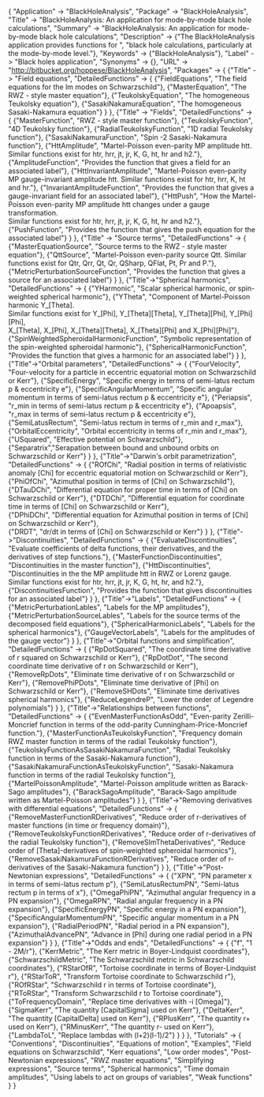 {
 "Application" -> "BlackHoleAnalysis",
 "Package" -> "BlackHoleAnalysis",
 "Title" -> "BlackHoleAnalysis: An application for mode-by-mode black hole calculations",
 "Summary" -> "BlackHoleAnalysis: An application for mode-by-mode black hole calculations",
 "Description" ->
   {"The BlackHoleAnalysis application provides functions for ",
    "black hole calculations, particularly at the mode-by-mode level."},
 "Keywords" -> {"BlackHoleAnalysis"},
 "Label" -> "Black holes application",
 "Synonyms" -> {},
 "URL" -> "http://bitbucket.org/hoppese/BlackHoleAnalysis",
 "Packages" -> {
   {"Title" -> "Field equations",
    "DetailedFunctions" -> {
      {"FieldEquations", "The field equations for the lm modes on Schwarzschild"},
      {"MasterEquation", "The RWZ - style master equation"},
      {"TeukolskyEquation", "The homogeneous Teukolsky equation"},
      {"SasakiNakamuraEquation", "The homogeneous Sasaki-Nakamura equation"}
    }
   },
   {"Title" -> "Fields",
     "DetailedFunctions" -> {
       {"MasterFunction", "RWZ - style master function"},
       {"TeukolskyFunction", "4D Teukolsky function"},
       {"RadialTeukolskyFunction", "1D radial Teukolsky function"},
       {"SasakiNakamuraFunction", "Spin -2 Sasaki-Nakamura function"},
       {"HttAmplitude", "Martel-Poisson even-parity MP amplitude htt. Similar functions exist for htr, hrr, jt, jr, K, G, ht, hr and h2."},
       {"AmplitudeFunction", "Provides the function that gives a field for an associated label"},
       {"HttInvariantAmplitude", "Martel-Poisson even-parity MP gauge-invariant amplitude htt. Similar functions exist for htr, hrr, K, ht and hr."},
       {"InvariantAmplitudeFunction", "Provides the function that gives a gauge-invariant field for an associated label"},
       {"HttPush", "How the Martel-Poisson even-parity MP amplitude htt changes under a gauge transformation. \
Similar functions exist for htr, hrr, jt, jr, K, G, ht, hr and h2."},
       {"PushFunction", "Provides the function that gives the push equation for the associated label"}
     }
    },
    {"Title" -> "Source terms",
     "DetailedFunctions" -> {
       {"MasterEquationSource", "Source terms to the RWZ - style master equation"},
       {"QttSource", "Martel-Poisson even-parity source Qtt. Similar functions exist for Qtr, Qrr, Qt, Qr, QSharp, QFlat, Pt, Pr and P."},
       {"MetricPerturbationSourceFunction", "Provides the function that gives a source for an associated label"}
     }
    },
     {"Title"->"Spherical harmonics",
        "DetailedFunctions" -> {
            {"YHarmonic", "Scalar spherical harmonic, or spin-weighted spherical harmonic"},
            {"YTheta", "Component of Martel-Poisson harmonic Y_\[Theta]. \
Similar functions exist for Y_\[Phi], Y_\[Theta]\[Theta], Y_\[Theta]\[Phi], Y_\[Phi]\[Phi], \
X_\[Theta], X_\[Phi], X_\[Theta]\[Theta], X_\[Theta]\[Phi] and X_\[Phi]\[Phi]"},
            {"SpinWeightedSpheroidalHarmonicFunction", "Symbolic representation of the spin-weighted spheroidal harmonic"},
            {"SphericalHarmonicFunction", "Provides the function that gives a harmonic for an associated label"}
        }
    },
     {"Title"->"Orbital parameters",
        "DetailedFunctions" -> {
            {"FourVelocity", "Four-velocity for a particle in eccentric equatorial motion on Schwarzschild or Kerr"},
            {"SpecificEnergy", "Specific energy in terms of semi-latus rectum p & eccentricity e"},
            {"SpecificAngularMomentum", "Specific angular momentum in terms of semi-latus rectum p & eccentricity e"},
            {"Periapsis", "r_min in terms of semi-latus rectum p & eccentricity e"},
            {"Apoapsis", "r_max in terms of semi-latus rectum p & eccentricity e"},
            {"SemiLatusRectum", "Semi-latus rectum in terms of r_min and r_max"},
            {"OrbitalEccentricity", "Orbital eccentricity in terms of r_min and r_max"},
            {"USquared", "Effective potential on Schwarzschild"},
            {"Separatrix","Serapation between bound and unbound orbits on Schwarzschild or Kerr"}
        }
    },
    {"Title"->"Darwin's orbit parametrization",
       "DetailedFunctions" -> {
           {"ROfChi", "Radial position in terms of relativistic anomaly \[Chi] for eccentric equatorial motion on Schwarzschild or Kerr"},
           {"PhiOfChi", "Azimuthal position in terms of \[Chi] on Schwarzschild"},
           {"DTauDChi", "Differential equation for proper time in terms of \[Chi] on Schwarzschild or Kerr"},
           {"DTDChi", "Differential equation for coordinate time in terms of \[Chi] on Schwarzschild or Kerr"},     
           {"DPhiDChi", "Differential equation for Azimuthal position in terms of \[Chi] on Schwarzschild or Kerr"},  
           {"DRDT", "dr/dt in terms of \[Chi] on Schwarzschild or Kerr"}
       }
    },
    {"Title"->"Discontinuities",
       "DetailedFunctions" -> {
           {"EvaluateDiscontinuities", "Evaluate coefficients of delta functions, their derivatives, and the derivatives of step functions."},
           {"MasterFunctionDiscontinuities", "Discontinuities in the master function"},
           {"HttDiscontinuities", "Discontinuities in the the MP amplitude htt in RWZ or Lorenz gauge. \
Similar functions exist for htr, hrr, jt, jr, K, G, ht, hr, and h2."},
           {"DiscontinuitiesFunction", "Provides the function that gives discontinuities for an associated label"}
       }
    },
    {"Title"->"Labels",
       "DetailedFunctions" -> {
           {"MetricPerturbationLables", "Labels for the MP amplitudes"},
           {"MetricPerturbationSourceLables", "Labels for the source terms of the decomposed field equations"},
           {"SphericalHarmonicLabels", "Labels for the spherical harmonics"},
           {"GaugeVectorLabels", "Labels for the amplitudes of the gauge vector"}
       }
    },
    {"Title"->"Orbital functions and simplification",
       "DetailedFunctions" -> {
           {"RpDotSquared", "The coordinate time derivative of r squared on Schwarzschild or Kerr"},
           {"RpDotDot", "The second coordinate time derivative of r on Schwarzschild or Kerr"},
           {"RemoveRpDots", "Eliminate time derivative of r on Schwarzschild or Kerr"},
           {"RemovePhiPDots", "Eliminate time derivative of \[Phi] on Schwarzschild or Kerr"},
           {"RemoveSHDots", "Eliminate time derivatives spherical harmonics"},
           {"ReduceLegendreP", "Lower the order of Legendre polynomials"}
       }
    },
    {"Title"->"Relationships between functions",
       "DetailedFunctions" -> {
           {"EvenMasterFunctionAsOdd", "Even-parity Zerilli-Moncrief function in terms of the odd-parity Cunningham-Price-Moncrief function."},
           {"MasterFunctionAsTeukolskyFunction", "Frequency domain RWZ master function in terms of the radial Teukolsky function"},
           {"TeukolskyFunctionAsSasakiNakamuraFunction", "Radial Teukolsky function in terms of the Sasaki-Nakamura function"},
           {"SasakiNakamuraFunctionAsTeukolskyFunction", "Sasaki-Nakamura function in terms of the radial Teukolsky function"},
           {"MartelPoissonAmplitude", "Martel-Poisson amplitude written as Barack-Sago amplitudes"},
           {"BarackSagoAmplitude", "Barack-Sago amplitude written as Martel-Poisson amplitudes"}
       }
    },
    {"Title"->"Removing derivatives with differential equations",
       "DetailedFunctions" -> {
           {"RemoveMasterFunctionRDerivatives", "Reduce order of r-derivatives of master functions (in time or frequency domain)"},
           {"RemoveTeukolskyFunctionRDerivatives", "Reduce order of r-derivatives of the radial Teukolsky function"},
           {"RemoveSlmThetaDerivatives", "Reduce order of \[Theta]-derivatives of spin-weighted spheroidal harmonics"},
           {"RemoveSasakiNakamuraFunctionRDerivatives", "Reduce order of r-derivatives of the Sasaki-Nakamura function"}
       }
    },
    {"Title"->"Post-Newtonian expressions",
       "DetailedFunctions" -> {
           {"XPN", "PN parameter x in terms of semi-latus rectum p"},
           {"SemiLatusRectumPN", "Semi-latus rectum p in terms of x"},
           {"OmegaPhiPN", "Azimuthal angular frequency in a PN expansion"},
           {"OmegaRPN", "Radial angular frequency in a PN expansion"},
           {"SpecificEnergyPN", "Specific energy in a PN expansion"},
           {"SpecificAngularMomentumPN", "Specific angular momentum in a PN expansion"},
           {"RadialPeriodPN", "Radial period in a PN expansion"},
           {"AzimuthalAdvancePN", "Advance in \[Phi] during one radial period in a PN expansion"}
       }
    },
    {"Title"->"Odds and ends",
       "DetailedFunctions" -> {
           {"f", "1 - 2M/r"},
           {"KerrMetric", "The Kerr metric in Boyer-Lindquist coordinates"},
           {"SchwarzschildMetric", "The Schwarzschild metric in Schwarzschild coordinates"},
           {"RStarOfR", "Tortoise coordinate in terms of Boyer-Lindquist r"},
           {"RStarToR", "Transform Tortoise coordinate to Schwarzschild r"},
           {"ROfRStar", "Schwarzschild r in terms of Tortoise coordinate"},
           {"RToRStar", "Transform Schwarzschild r to Tortoise coordinate"},
           {"ToFrequencyDomain", "Replace time derivatives with -i \[Omega]"},
           {"SigmaKerr", "The quantity \[CapitalSigma] used on Kerr"},
           {"DeltaKerr", "The quantity \[CapitalDelta] used on Kerr"},
           {"RPlusKerr", "The quantity r+ used on Kerr"},
           {"RMinusKerr", "The quantity r- used on Kerr"},
           {"LambdaToL", "Replace lambdas with (l+2)(l-1)/2"}
       }
    }
  },
 "Tutorials" -> {
     "Conventions",
     "Discontinuities",
     "Equations of motion",
     "Examples",
     "Field equations on Schwarzschild",
     "Kerr equations",
     "Low order modes",
     "Post-Newtonian expressions",
     "RWZ master equations",
     "Simplifying expressions",
     "Source terms",
     "Spherical harmonics",
     "Time domain amplitudes",
     "Using labels to act on groups of variables",
     "Weak functions"
  }
}
